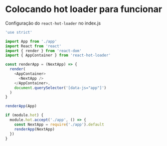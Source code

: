 # Colocando hot loader para funcionar 

Configuração do `react-hot-loader` no index.js

```js
'use strict'

import App from './app'
import React from 'react'
import { render } from 'react-dom'
import { AppContainer } from 'react-hot-loader'

const renderApp = (NextApp) => {
  render(
    <AppContainer>
      <NextApp />
    </AppContainer>,
    document.querySelector('[data-js="app"]')
  )
}

renderApp(App)

if (module.hot) {
  module.hot.accept('./app', () => {
    const NextApp = require('./app').default
    renderApp(NextApp)
  })
}
```